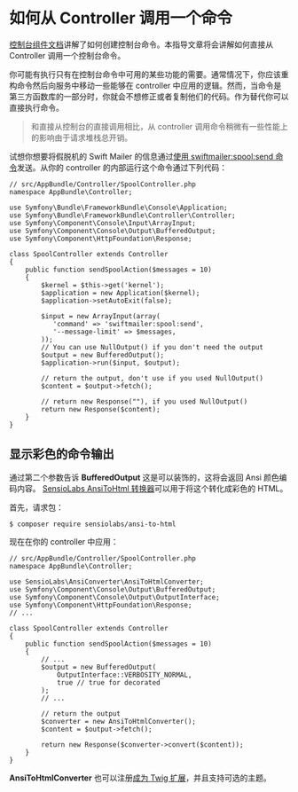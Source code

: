 # 如何从 Controller 调用一个命令

[控制台组件文档](http://symfony.com/doc/current/components/console/introduction.html)讲解了如何创建控制台命令。本指导文章将会讲解如何直接从 Controller 调用一个控制台命令。  

你可能有执行只有在控制台命令中可用的某些功能的需要。通常情况下，你应该重构命令然后向服务中移动一些能够在 controller 中应用的逻辑。然而，当命令是第三方函数库的一部分时，你就会不想修正或者复制他们的代码。作为替代你可以直接执行命令。  

>和直接从控制台的直接调用相比，从 controller 调用命令稍微有一些性能上的影响由于请求堆栈总开销。  

试想你想要将假脱机的 Swift Mailer 的信息通过[使用 swiftmailer:spool:send  命令](http://symfony.com/doc/current/cookbook/email/spool.html)发送。从你的 controller 的内部运行这个命令通过下列代码：  

```
// src/AppBundle/Controller/SpoolController.php
namespace AppBundle\Controller;

use Symfony\Bundle\FrameworkBundle\Console\Application;
use Symfony\Bundle\FrameworkBundle\Controller\Controller;
use Symfony\Component\Console\Input\ArrayInput;
use Symfony\Component\Console\Output\BufferedOutput;
use Symfony\Component\HttpFoundation\Response;

class SpoolController extends Controller
{
    public function sendSpoolAction($messages = 10)
    {
        $kernel = $this->get('kernel');
        $application = new Application($kernel);
        $application->setAutoExit(false);

        $input = new ArrayInput(array(
           'command' => 'swiftmailer:spool:send',
           '--message-limit' => $messages,
        ));
        // You can use NullOutput() if you don't need the output
        $output = new BufferedOutput();
        $application->run($input, $output);

        // return the output, don't use if you used NullOutput()
        $content = $output->fetch();

        // return new Response(""), if you used NullOutput()
        return new Response($content);
    }
}
```  

## 显示彩色的命令输出 ##

通过第二个参数告诉 **BufferedOutput** 这是可以装饰的，这将会返回 Ansi 颜色编码内容。 [SensioLabs AnsiToHtml 转换器](https://github.com/sensiolabs/ansi-to-html)可以用于将这个转化成彩色的 HTML。  

首先，请求包：  

```
$ composer require sensiolabs/ansi-to-html
```  

现在在你的 controller 中应用：  

```
// src/AppBundle/Controller/SpoolController.php
namespace AppBundle\Controller;

use SensioLabs\AnsiConverter\AnsiToHtmlConverter;
use Symfony\Component\Console\Output\BufferedOutput;
use Symfony\Component\Console\Output\OutputInterface;
use Symfony\Component\HttpFoundation\Response;
// ...

class SpoolController extends Controller
{
    public function sendSpoolAction($messages = 10)
    {
        // ...
        $output = new BufferedOutput(
            OutputInterface::VERBOSITY_NORMAL,
            true // true for decorated
        );
        // ...

        // return the output
        $converter = new AnsiToHtmlConverter();
        $content = $output->fetch();

        return new Response($converter->convert($content));
    }
}
```  

**AnsiToHtmlConverter** 也可以注册[成为 Twig 扩展](https://github.com/sensiolabs/ansi-to-html#twig-integration)，并且支持可选的主题。
